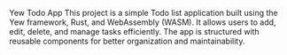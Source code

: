Yew Todo App
This project is a simple Todo list application built using the Yew framework, Rust, and WebAssembly (WASM). It allows users to add, edit, delete, and manage tasks efficiently. The app is structured with reusable components for better organization and maintainability.